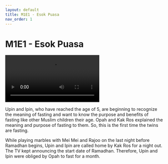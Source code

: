 ```yaml
---
layout: default
title: M1E1 - Esok Puasa
nav_order: 1
---
```


# M1E1 - Esok Puasa

<head>
  <link href="https://vjs.zencdn.net/8.16.1/video-js.css" rel="stylesheet" />
</head>

<body>
  <video
    id="my-video"
    class="video-js vjs-default-skin vjs-16-9 vjs-time-control"
    controls
    preload="auto"
    data-setup="{}"
  >
    <source src="https://github.com/upin-ipin-archives/videos/raw/refs/heads/main/M1/M1E1%20-%20Esok%20Puasa.mp4" type="video/mp4" />
    <p class="vjs-no-js">
      To view this video please enable JavaScript, and consider upgrading to a
      web browser that
      <a href="https://videojs.com/html5-video-support/" target="_blank"
        >supports HTML5 video</a
      >
    </p>
  </video>

  <script src="https://vjs.zencdn.net/8.16.1/video.min.js"></script>
</body>

<br>

Upin and Ipin, who have reached the age of 5, are beginning to recognize the meaning of fasting and want to know the purpose and benefits of fasting like other Muslim children their age. Opah and Kak Ros explained the meaning and purpose of fasting to them. So, this is the first time the twins are fasting. 

While playing marbles with Mei Mei and Rajoo on the last night before Ramadhan begins, Upin and Ipin are called home by Kak Ros for a night out. The TV kept announcing the start date of Ramadhan. Therefore, Upin and Ipin were obliged by Opah to fast for a month.